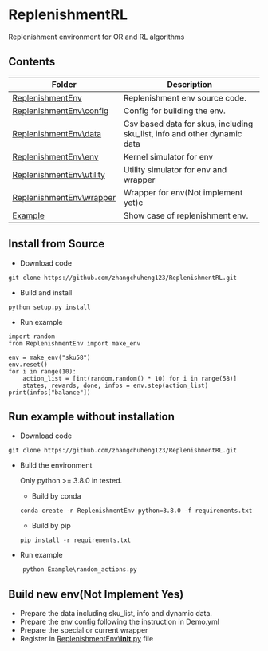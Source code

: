 # ReplenishmentRL
Replenishment environment for OR and RL algorithms


## Contents

| Folder      | Description                                                                                       |
| ----------- | ------------------------------------------------------------------------------------------------- |
| [ReplenishmentEnv](ReplenishmentEnv)      | Replenishment env source code.                                      |
| [ReplenishmentEnv\config](ReplenishmentEnv\config)      | Config for building the env.                          |
| [ReplenishmentEnv\data](ReplenishmentEnv\data)      | Csv based data for skus, including sku_list, info and other dynamic data|
| [ReplenishmentEnv\env](ReplenishmentEnv\env)      | Kernel simulator for env                                    |
| [ReplenishmentEnv\utility](ReplenishmentEnv\utility)      | Utility simulator for env and wrapper               |
| [ReplenishmentEnv\wrapper](ReplenishmentEnv\wrapper)      | Wrapper for env(Not implement yet)c                 |
| [Example](Example)                        | Show case of replenishment env.                                     |

## Install from Source

- Download code
```
git clone https://github.com/zhangchuheng123/ReplenishmentRL.git
```

- Build and install 
```
python setup.py install
```

- Run example
```
import random
from ReplenishmentEnv import make_env

env = make_env("sku58")
env.reset()
for i in range(10):
    action_list = [int(random.random() * 10) for i in range(58)]
    states, rewards, done, infos = env.step(action_list) 
print(infos["balance"])
```

## Run example without installation

- Download code
```
git clone https://github.com/zhangchuheng123/ReplenishmentRL.git
```

- Build the environment

    Only python >= 3.8.0 in tested.
    - Build by conda
    ```
    conda create -n ReplenishmentEnv python=3.8.0 -f requirements.txt
    ```
    - Build by pip
    ```
    pip install -r requirements.txt
    ```

- Run example
```
    python Example\random_actions.py
```

## Build new env(Not Implement Yes)
- Prepare the data including sku_list, info and dynamic data.
- Prepare the env config following the instruction in Demo.yml
- Prepare the special or current wrapper
- Register in [ReplenishmentEnv\\__init__.py](ReplenishmentEnv\\__init__.py) file
